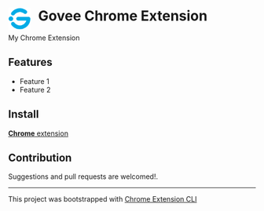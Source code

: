 # <img src="public/icons/govee-icon.png" width="45" align="left" style="padding-right:1rem"> Govee Chrome Extension

My Chrome Extension

## Features

- Feature 1
- Feature 2

## Install

[**Chrome** extension]() <!-- TODO: Add chrome extension link inside parenthesis -->

## Contribution

Suggestions and pull requests are welcomed!.

---

This project was bootstrapped with [Chrome Extension CLI](https://github.com/dutiyesh/chrome-extension-cli)

